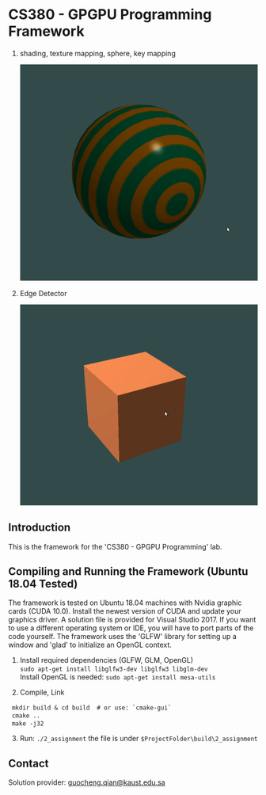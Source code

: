 # CS380 - GPGPU Programming Framework

1. shading, texture mapping, sphere, key mapping

    ![shading](media/shading.gif)

2. Edge Detector

    ![edge](media/edge.gif)

## Introduction

This is the framework for the 'CS380 - GPGPU Programming' lab. 

## Compiling and Running the Framework (Ubuntu 18.04 Tested)
The framework is tested on Ubuntu 18.04 machines with Nvidia graphic cards (CUDA 10.0).
Install the newest version of CUDA and update your graphics driver.
A solution file is provided for Visual Studio 2017.
If you want to use a different operating system or IDE, you will have to port parts of the code yourself.
The framework uses the 'GLFW' library for setting up a window and 'glad' to initialize an OpenGL context.


1. Install required dependencies (GLFW, GLM, OpenGL)  
   `sudo apt-get install libglfw3-dev libglfw3 libglm-dev`  
   Install OpenGL is needed: `sudo apt-get install mesa-utils`

2. Compile, Link

```shell
 mkdir build & cd build  # or use: `cmake-gui`
 cmake ..
 make -j32
```

3. Run:
`./2_assignment`
the file is under `$ProjectFolder\build\2_assignment`

## Contact
Solution provider: guocheng.qian@kaust.edu.sa

